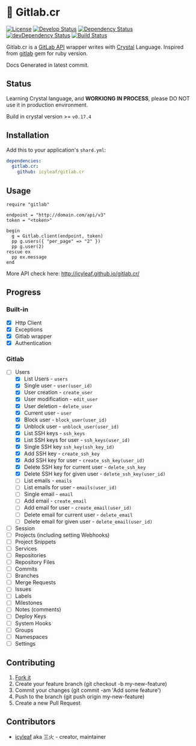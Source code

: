 # 💎 Gitlab.cr

[![License](https://img.shields.io/badge/license-MIT-green.svg?style=flat)](https://github.com/icyleaf/gitlab.cr/blob/master/LICENSE)
[![Develop Status](https://img.shields.io/badge/status-development-green.svg)](https://github.com/icyleaf/gitlab.cr)
[![Dependency Status](https://shards.rocks/badge/github/icyleaf/gitlab.cr/status.svg)](https://shards.rocks/github/icyleaf/gitlab.cr)
[![devDependency Status](https://shards.rocks/badge/github/icyleaf/gitlab.cr/dev_status.svg)](https://shards.rocks/github/icyleaf/gitlab.cr)
[![Build Status](https://travis-ci.org/icyleaf/gitlab.cr.svg)](https://travis-ci.org/icyleaf/gitlab.cr)

Gitlab.cr is a [GitLab API](http://docs.gitlab.com/ce/api/README.html) wrapper writes with [Crystal](http://crystal-lang.org/) Language.
Inspired from [gitlab](https://github.com/NARKOZ/gitlab) gem for ruby version.

Docs Generated in latest commit.

## Status

Learning Crystal language, and **WORKIONG IN PROCESS**, please DO NOT use it in production environment.

Build in crystal version >= `v0.17.4`

## Installation

Add this to your application's `shard.yml`:

```yaml
dependencies:
  gitlab.cr:
    github: icyleaf/gitlab.cr
```

## Usage

```crystal
require "gitlab"

endpoint = "http://domain.com/api/v3"
token = "<token>"

begin
  g = Gitlab.client(endpoint, token)
  pp g.users({ "per_page" => "2" })
  pp g.user(2)
rescue ex
  pp ex.message
end
```

More API check here: http://icyleaf.github.io/gitlab.cr/

## Progress

### Built-in

- [x] Http Client
- [x] Exceptions
- [x] Gitlab wrapper
- [x] Authentication

### Gitlab

- [ ] Users
  - [x] List Users - `users`
  - [x] Single user - `user(user_id)`
  - [x] User creation - `create_user`
  - [x] User modification - `edit_user`
  - [x] User deletion - `delete_user`
  - [x] Current user - `user`
  - [x] Block user - `block_user(user_id)`
  - [x] Unblock user - `unblock_user(user_id)`
  - [x] List SSH keys - `ssh_keys`
  - [x] List SSH keys for user - `ssh_keys(user_id)`
  - [x] Single SSH key `ssh_key(ssh_key_id)`
  - [x] Add SSH key - `create_ssh_key`
  - [x] Add SSH key for user - `create_ssh_key(user_id)`
  - [x] Delete SSH key for current user - `delete_ssh_key`
  - [x] Delete SSH key for given user - `delete_ssh_key(user_id)`
  - [ ] List emails - `emails`
  - [ ] List emails for user - `emails(user_id)`
  - [ ] Single email - `email`
  - [ ] Add email - `create_email`
  - [ ] Add email for user - `create_email(user_id)`
  - [ ] Delete email for current user - `delete_email`
  - [ ] Delete email for given user - `delete_email(user_id)`
- [ ] Session
- [ ] Projects (including setting Webhooks)
- [ ] Project Snippets
- [ ] Services
- [ ] Repositories
- [ ] Repository Files
- [ ] Commits
- [ ] Branches
- [ ] Merge Requests
- [ ] Issues
- [ ] Labels
- [ ] Milestones
- [ ] Notes (comments)
- [ ] Deploy Keys
- [ ] System Hooks
- [ ] Groups
- [ ] Namespaces
- [ ] Settings

## Contributing

1. [Fork it](https://github.com/icyleaf/gitlab.cr/fork)
2. Create your feature branch (git checkout -b my-new-feature)
3. Commit your changes (git commit -am 'Add some feature')
4. Push to the branch (git push origin my-new-feature)
5. Create a new Pull Request

## Contributors

- [icyleaf](https://github.com/icyleaf) aka 三火 - creator, maintainer
